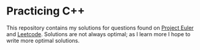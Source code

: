 # Practicing C++

This repository contains my solutions for questions found on [Project Euler](https://projecteuler.net/) and [Leetcode](https://leetcode.com/). Solutions are not always optimal; as I learn more I hope to write more optimal solutions.
